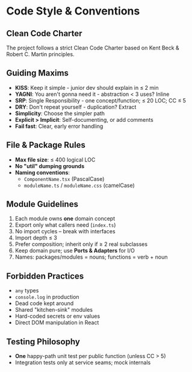# Code Style & Conventions

## Clean Code Charter

The project follows a strict Clean Code Charter based on Kent Beck & Robert C. Martin principles.

## Guiding Maxims

- **KISS**: Keep it simple - junior dev should explain in ≤ 2 min
- **YAGNI**: You aren't gonna need it - abstraction < 3 uses? Inline
- **SRP**: Single Responsibility - one concept/function; ≤ 20 LOC; CC ≤ 5
- **DRY**: Don't repeat yourself - duplication? Extract
- **Simplicity**: Choose the simpler path
- **Explicit > Implicit**: Self-documenting, or add comments
- **Fail fast**: Clear, early error handling

## File & Package Rules

- **Max file size**: ≤ 400 logical LOC
- **No "util" dumping grounds**
- **Naming conventions**:
  - `ComponentName.tsx` (PascalCase)
  - `moduleName.ts` / `moduleName.css` (camelCase)

## Module Guidelines

1. Each module owns **one** domain concept
2. Export only what callers need (`index.ts`)
3. No import cycles – break with interfaces
4. Import depth ≤ 3
5. Prefer composition; inherit only if ≥ 2 real subclasses
6. Keep domain pure; use **Ports & Adapters** for I/O
7. Names: packages/modules = nouns; functions = verb + noun

## Forbidden Practices

- `any` types
- `console.log` in production
- Dead code kept around
- Shared "kitchen-sink" modules
- Hard-coded secrets or env values
- Direct DOM manipulation in React

## Testing Philosophy

- **One** happy-path unit test per public function (unless CC > 5)
- Integration tests only at service seams; mock internals
